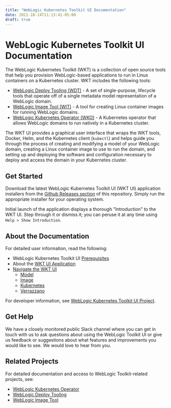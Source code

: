 ```yaml
---
title: "WebLogic Kubernetes Toolkit UI Documentation"
date: 2021-10-14T11:13:41-05:00
draft: true
---
```


# WebLogic Kubernetes Toolkit UI Documentation
The WebLogic Kubernetes Toolkit (WKT) is a collection of open source tools that help you provision WebLogic-based
applications to run in Linux containers on a Kubernetes cluster.  WKT includes the following tools:

- [WebLogic Deploy Tooling (WDT)](https://github.com/oracle/weblogic-deploy-tooling) - A set of single-purpose,
  lifecycle tools that operate off of a single metadata model representation of a WebLogic domain.
- [WebLogic Image Tool (WIT)](https://github.com/oracle/weblogic-image-tool) - A tool for creating Linux container
  images for running WebLogic domains.
- [WebLogic Kubernetes Operator (WKO)](https://github.com/oracle/weblogic-kubernetes-operator) - A Kubernetes operator
  that allows WebLogic domains to run natively in a Kubernetes cluster.

The WKT UI provides a graphical user interface that wraps the WKT tools, Docker, Helm, and the Kubernetes client
(`kubectl`) and helps guide you through the process of creating and modifying a model of your WebLogic domain, creating
a Linux container image to use to run the domain, and setting up and deploying the software and configuration
necessary to deploy and access the domain in your Kubernetes cluster.

## Get Started

Download the latest WebLogic Kubernetes Toolkit UI (WKT UI) application installers from the [Github Releases section](https://github.com/oracle/weblogic-toolkit-ui/releases) of this repository.
Simply run the appropriate installer for your operating system.


Initial launch of the application displays a thorough "Introduction" to the WKT UI. Step through
it or dismiss it; you can peruse it at any time using `Help > Show Introduction`.

## About the Documentation
For detailed user information, read the following:

- WebLogic Kubernetes Toolkit UI [Prerequisites](site/prerequisites.md)
- About the [WKT UI Application](site/setup.md)
- [Navigate the WKT UI](site/project-settings.md)
    - [Model](site/model.md)
    - [Image](site/image.md)
    - [Kubernetes](site/k8s-client-config.md)
    - [Verrazzano](site/verrazzano.md)

For developer information, see [WebLogic Kubernetes Toolkit UI Project](site/developer.md).

## Get Help

We have a closely monitored public Slack channel where you can get in touch with us to ask questions about using the
WebLogic Toolkit UI or give us feedback or suggestions about what features and improvements you would like to see.
We would love to hear from you.

## Related Projects
For detailed documentation and access to WebLogic Toolkit-related projects, see:

- [WebLogic Kubernetes Operator](https://oracle.github.io/weblogic-kubernetes-operator/)
- [WebLogic Deploy Tooling](https://oracle.github.io/weblogic-deploy-tooling/)
- [WebLogic Image Tool](https://oracle.github.io/weblogic-image-tool/)

